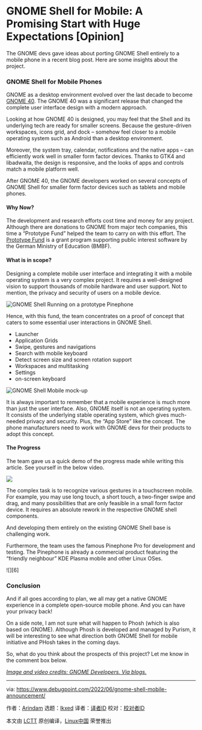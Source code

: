 [#]: subject: "GNOME Shell for Mobile: A Promising Start with Huge Expectations [Opinion]"
[#]: via: "https://www.debugpoint.com/2022/06/gnome-shell-mobile-announcement/"
[#]: author: "Arindam https://www.debugpoint.com/author/admin1/"
[#]: collector: "lkxed"
[#]: translator: "wxy"
[#]: reviewer: " "
[#]: publisher: " "
[#]: url: " "

GNOME Shell for Mobile: A Promising Start with Huge Expectations [Opinion]
======
The GNOME devs gave ideas about porting GNOME Shell entirely to a mobile phone in a recent blog post. Here are some insights about the project.

### GNOME Shell for Mobile Phones

GNOME as a desktop environment evolved over the last decade to become [GNOME 40][1]. The GNOME 40 was a significant release that changed the complete user interface design with a modern approach.

Looking at how GNOME 40 is designed, you may feel that the Shell and its underlying tech are ready for smaller screens. Because the gesture-driven workspaces, icons grid, and dock – somehow feel closer to a mobile operating system such as Android than a desktop environment.

Moreover, the system tray, calendar, notifications and the native apps – can efficiently work well in smaller form factor devices. Thanks to GTK4 and libadwaita, the design is responsive, and the looks of apps and controls match a mobile platform well.

After GNOME 40, the GNOME developers worked on several concepts of GNOME Shell for smaller form factor devices such as tablets and mobile phones.

#### Why Now?

The development and research efforts cost time and money for any project. Although there are donations to GNOME from major tech companies, this time a “Prototype Fund” helped the team to carry on with this effort. The [Prototype Fund][2] is a grant program supporting public interest software by the German Ministry of Education (BMBF).

#### What is in scope?

Designing a complete mobile user interface and integrating it with a mobile operating system is a very complex project. It requires a well-designed vision to support thousands of mobile hardware and user support. Not to mention, the privacy and security of users on a mobile device.

![GNOME Shell Running on a prototype Pinephone][3]

Hence, with this fund, the team concentrates on a proof of concept that caters to some essential user interactions in GNOME Shell.

* Launcher
* Application Grids
* Swipe, gestures and navigations
* Search with mobile keyboard
* Detect screen size and screen rotation support
* Workspaces and multitasking
* Settings
* on-screen keyboard

![GNOME Shell Mobile mock-up][4]

It is always important to remember that a mobile experience is much more than just the user interface. Also, GNOME itself is not an operating system. It consists of the underlying stable operating system, which gives much-needed privacy and security. Plus, the “App Store” like the concept. The phone manufacturers need to work with GNOME devs for their products to adopt this concept.

#### The Progress

The team gave us a quick demo of the progress made while writing this article. See yourself in the below video.

![][5]

The complex task is to recognize various gestures in a touchscreen mobile. For example, you may use long touch, a short touch, a two-finger swipe and drag, and many possibilities that are only feasible in a small form factor device. It requires an absolute rework in the respective GNOME shell components.

And developing them entirely on the existing GNOME Shell base is challenging work.

Furthermore, the team uses the famous Pinephone Pro for development and testing. The Pinephone is already a commercial product featuring the “friendly neighbour” KDE Plasma mobile and other Linux OSes.

![][6]

### Conclusion

And if all goes according to plan, we all may get a native GNOME experience in a complete open-source mobile phone. And you can have your privacy back!

On a side note, I am not sure what will happen to Phosh (which is also based on GNOME). Although Phosh is developed and managed by Purism, it will be interesting to see what direction both GNOME Shell for mobile initiative and PHosh takes in the coming days.

So, what do you think about the prospects of this project? Let me know in the comment box below.

*[Image and video credits: GNOME Developers. Via blogs.][7]*

--------------------------------------------------------------------------------

via: https://www.debugpoint.com/2022/06/gnome-shell-mobile-announcement/

作者：[Arindam][a]
选题：[lkxed][b]
译者：[译者ID](https://github.com/译者ID)
校对：[校对者ID](https://github.com/校对者ID)

本文由 [LCTT](https://github.com/LCTT/TranslateProject) 原创编译，[Linux中国](https://linux.cn/) 荣誉推出

[a]: https://www.debugpoint.com/author/admin1/
[b]: https://github.com/lkxed
[1]: https://www.debugpoint.com/tag/gnome-40
[2]: http://www.prototypefund.de
[3]: https://www.debugpoint.com/wp-content/uploads/2022/06/GNOME-Shell-Running-on-a-prototype-Pinephone.jpg
[4]: https://www.debugpoint.com/wp-content/uploads/2022/06/GNOME-Shell-Mobile-mock-up.jpg
[5]: 
[6]: 
[7]: https://blogs.gnome.org/shell-dev/2022/05/30/towards-gnome-shell-on-mobile/
